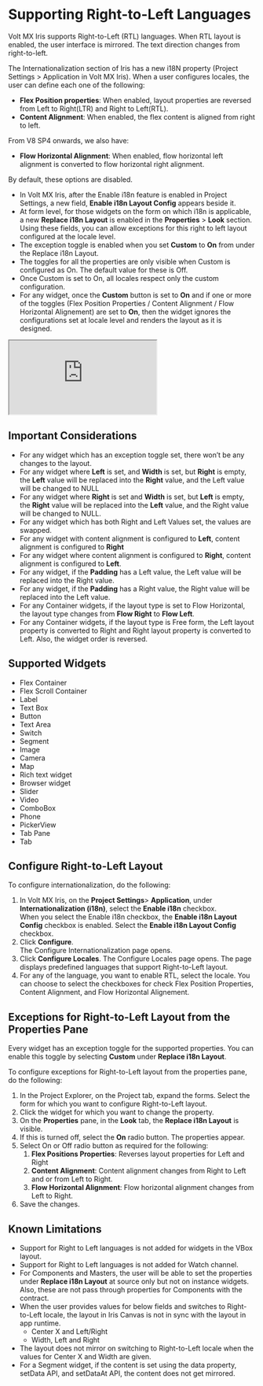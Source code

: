                          


Supporting Right-to-Left Languages
==================================

Volt MX  Iris supports Right-to-Left (RTL) languages. When RTL layout is enabled, the user interface is mirrored. The text direction changes from right-to-left.

The Internationalization section of Iris has a new i18N property (Project Settings > Application in Volt MX Iris). When a user configures locales, the user can define each one of the following:

*   **Flex Position properties**: When enabled, layout properties are reversed from Left to Right(LTR) and Right to Left(RTL).
*   **Content Alignment**: When enabled, the flex content is aligned from right to left.

From V8 SP4 onwards, we also have:

*   **Flow Horizontal Alignment**: When enabled, flow horizontal left alignment is converted to flow horizontal right alignment.

By default, these options are disabled.

*   In Volt MX Iris, after the Enable i18n feature is enabled in Project Settings, a new field, **Enable i18n Layout Config** appears beside it.
*   At form level, for those widgets on the form on which i18n is applicable, a new **Replace i18n Layout** is enabled in the **Properties** > **Look** section. Using these fields, you can allow exceptions for this right to left layout configured at the locale level.
*   The exception toggle is enabled when you set **Custom** to **On** from under the Replace i18n Layout.
*   The toggles for all the properties are only visible when Custom is configured as On. The default value for these is Off.
*   Once Custom is set to On, all locales respect only the custom configuration.
*   For any widget, once the **Custom** button is set to **On** and if one or more of the toggles (Flex Position Properties / Content Alignment / Flow Horizontal Alignement) are set to **On**, then the widget ignores the configurations set at locale level and renders the layout as it is designed.

<div class="youtube-wrapper"><iframe src="https://www.youtube.com/embed/yNbvHvXqWGQ" allowfullscreen=""></iframe></div>

Important Considerations
------------------------

*   For any widget which has an exception toggle set, there won’t be any changes to the layout.
*   For any widget where **Left** is set, and **Width** is set, but **Right** is empty, the **Left** value will be replaced into the **Right** value, and the Left value will be changed to NULL
*   For any widget where **Right** is set and **Width** is set, but **Left** is empty, the **Right** value will be replaced into the **Left** value, and the Right value will be changed to NULL.
*   For any widget which has both Right and Left Values set, the values are swapped.
*   For any widget with content alignment is configured to **Left**, content alignment is configured to **Right**
*   For any widget where content alignment is configured to **Right**, content alignment is configured to **Left**.
*   For any widget, if the **Padding** has a Left value, the Left value will be replaced into the Right value.
*   For any widget, if the **Padding** has a Right value, the Right value will be replaced into the Left value.
*   For any Container widgets, if the layout type is set to Flow Horizontal, the layout type changes from **Flow Right** to **Flow Left**.
*   For any Container widgets, if the layout type is Free form, the Left layout property is converted to Right and Right layout property is converted to Left. Also, the widget order is reversed.

Supported Widgets
-----------------

*   Flex Container
*   Flex Scroll Container
*   Label
*   Text Box
*   Button
*   Text Area
*   Switch
*   Segment
*   Image
*   Camera
*   Map
*   Rich text widget
*   Browser widget
*   Slider
*   Video
*   ComboBox
*   Phone
*   PickerView
*   Tab Pane
*   Tab

Configure Right-to-Left Layout
------------------------------

To configure internationalization, do the following:

1.  In Volt MX Iris, on the **Project Settings**\> **Application**, under **Internationalization (i18n)**, select the **Enable i18n** checkbox.  
    When you select the Enable i18n checkbox, the **Enable i18n Layout Config** checkbox is enabled. Select the **Enable i18n Layout Config** checkbox.
2.  Click **Configure**.  
    The Configure Internationalization page opens.
3.  Click **Configure Locales**. The Configure Locales page opens. The page displays predefined languages that support Right-to-Left layout.
4.  For any of the language, you want to enable RTL, select the locale. You can choose to select the checkboxes for check Flex Position Properties, Content Alignment, and Flow Horizontal Alignement.

Exceptions for Right-to-Left Layout from the Properties Pane
------------------------------------------------------------

Every widget has an exception toggle for the supported properties. You can enable this toggle by selecting **Custom** under **Replace i18n Layout**.

To configure exceptions for Right-to-Left layout from the properties pane, do the following:

1.  In the Project Explorer, on the Project tab, expand the forms. Select the form for which you want to configure Right-to-Left layout.
2.  Click the widget for which you want to change the property.
3.  On the **Properties** pane, in the **Look** tab, the **Replace i18n Layout** is visible.
4.  If this is turned off, select the **On** radio button. The properties appear.
5.  Select On or Off radio button as required for the following:
    1.  **Flex Positions Properties**: Reverses layout properties for Left and Right
    2.  **Content Alignment**: Content alignment changes from Right to Left and or from Left to Right.
    3.  **Flow Horizontal Alignment**: Flow horizontal alignment changes from Left to Right.
6.  Save the changes.

Known Limitations
-----------------

*   Support for Right to Left languages is not added for widgets in the VBox layout.
*   Support for Right to Left languages is not added for Watch channel.
*   For Components and Masters, the user will be able to set the properties under **Replace i18n Layout** at source only but not on instance widgets. Also, these are not pass through properties for Components with the contract.
*   When the user provides values for below fields and switches to Right-to-Left locale, the layout in Iris Canvas is not in sync with the layout in app runtime.
    *   Center X and Left/Right
    *   Width, Left and Right
*   The layout does not mirror on switching to Right-to-Left locale when the values for Center X and Width are given.
*   For a Segment widget, if the content is set using the data property, setData API, and setDataAt API, the content does not get mirrored.
